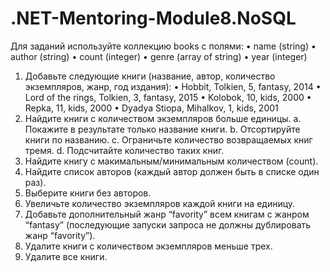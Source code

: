 # .NET-Mentoring-Module8.NoSQL

Для заданий используйте коллекцию books с полями:
•	name (string)
•	author (string)
•	count (integer)
•	genre (array of string)
•	year (integer)

1.	Добавьте следующие книги (название, автор, количество экземпляров, жанр, год издания):
•	Hobbit, Tolkien, 5, fantasy, 2014
•	Lord of the rings, Tolkien, 3, fantasy, 2015
•	Kolobok, 10, kids, 2000
•	Repka, 11, kids, 2000
•	Dyadya Stiopa, Mihalkov, 1, kids, 2001
2.	Найдите книги с количеством экземпляров больше единицы.
a.	Покажите в результате только название книги.
b.	Отсортируйте книги по названию.
c.	Ограничьте количество возвращаемых книг тремя.
d.	Подсчитайте количество таких книг.
3.	Найдите книгу с макимальным/минимальным количеством (count).
4.	Найдите список авторов (каждый автор должен быть в списке один раз).
5.	Выберите книги без авторов.
6.	Увеличьте количество экземпляров каждой книги на единицу.
7.	Добавьте дополнительный жанр “favority” всем книгам с жанром “fantasy” (последующие запуски запроса не должны дублировать жанр “favority”).
8.	Удалите книги с количеством экземпляров меньше трех.
9.	Удалите все книги.
